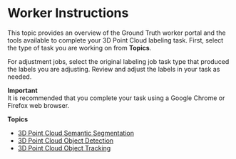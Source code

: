 # Worker Instructions<a name="sms-point-cloud-worker-instructions"></a>

This topic provides an overview of the Ground Truth worker portal and the tools available to complete your 3D Point Cloud labeling task\. First, select the type of task you are working on from **Topics**\. 

For adjustment jobs, select the original labeling job task type that produced the labels you are adjusting\. Review and adjust the labels in your task as needed\. 

**Important**  
It is recommended that you complete your task using a Google Chrome or Firefox web browser\.

**Topics**
+ [3D Point Cloud Semantic Segmentation](sms-point-cloud-worker-instructions-semantic-segmentation.md)
+ [3D Point Cloud Object Detection](sms-point-cloud-worker-instructions-object-detection.md)
+ [3D Point Cloud Object Tracking](sms-point-cloud-worker-instructions-object-tracking.md)